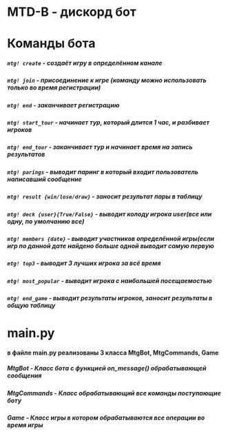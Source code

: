 # MTD-B - дискорд бот


# Команды бота
##### `mtg! create` - создаёт игру в определённом канале<br/>
##### `mtg! join` - присоединение к игре (команду можно использовать только во время регистрации)<br/>
##### `mtg! end` - заканчивает регистрацию<br/>
##### `mtg! start_tour` - начинает тур, который длится 1 час, и разбивает игроков<br/>
##### `mtg! end_tour` - заканчивает тур и начинает время на запись результатов<br/>
##### `mtg! parings` - выводит паринг в который входит пользователь написавший сообщение<br/>
##### `mtg! result {win/lose/draw}` - заносит результат пары в таблицу<br/>
##### `mtg! deck {user}{True/False}` - выводит колоду игрока user(все или одну, по умолчанию все)<br/>
##### `mtg! members {date}` - выводит участников определённой игры(если игр по данной дате найдено больше одной выводит самую первую<br/>
##### `mtg! top3` - выводит 3 лучших игрока за всё время<br/>
##### `mtg! most_popular` - выводит игрока с наибольшей посещаемостью<br/>
##### `mtg! end_game` - выводит результаты игроков, заносит результаты в общую таблицу<br/>

# main.py

#### в файле main.py реализованы 3 класса MtgBot, MtgCommands, Game <br/>
##### MtgBot - Класс бота с функцией on_message() обрабатывающей сообщения <br/>
##### MtgCommands - Класс обрабатывающий все команды поступающие боту<br/>
##### Game - Класс игры в котором обрабатываются все операции во время игры
